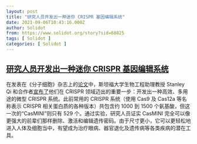 ```yaml
---
layout: post
title: "研究人员开发出一种迷你 CRISPR 基因编辑系统"
date: 2021-09-06T10:43:16.000Z
author: Solidot
from: https://www.solidot.org/story?sid=68825
tags: [ Solidot ]
categories: [ Solidot ]
---
```

<!--1630924996000-->
[研究人员开发出一种迷你 CRISPR 基因编辑系统](https://www.solidot.org/story?sid=68825)
------

<div>
在发表在《分子细胞》杂志上的<a href="https://www.cell.com/molecular-cell/fulltext/S1097-2765(21)00648-1">论文</a>中，斯坦福大学生物工程助理教授 Stanley Qi 和合作者<a href="https://phys.org/news/2021-09-mini-crispr-genome.html" target="_blank">宣布了</a>他们在 CRISPR 领域迈出的重要一步：开发出一种高效、多用途的微型 CRISPR 系统。此前常用的 CRISPR 系统（使用 Cas9 及 Cas12a 等名称表示 CRISPR 相关蛋白质的各种版本）共包含约 1000 到 1500 个氨基酸，但这一次的“CasMINI”则只有 529 个。通过实验，研究人员证实 CasMINI 完全可以像更强大的前辈们那样删除、激活和编辑遗传密码。由于尺寸更小，它可以更轻松地进入人体及细胞当中，有望成为治疗眼病、器官退化及遗传病等各类疾病的潜在工具。
</div>
